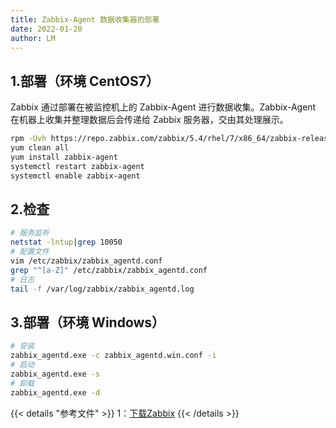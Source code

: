 ```yaml
---
title: Zabbix-Agent 数据收集器的部署
date: 2022-01-20
author: LM
---
```


## 1.部署（环境 CentOS7）

Zabbix 通过部署在被监控机上的 Zabbix-Agent 进行数据收集。Zabbix-Agent 在机器上收集并整理数据后会传递给 Zabbix 服务器，交由其处理展示。

```bash
rpm -Uvh https://repo.zabbix.com/zabbix/5.4/rhel/7/x86_64/zabbix-release-5.4-1.el7.noarch.rpm
yum clean all
yum install zabbix-agent
systemctl restart zabbix-agent
systemctl enable zabbix-agent
```

## 2.检查

```bash
# 服务监听
netstat -lntup|grep 10050
# 配置文件
vim /etc/zabbix/zabbix_agentd.conf
grep "^[a-Z]" /etc/zabbix/zabbix_agentd.conf
# 日志
tail -f /var/log/zabbix/zabbix_agentd.log
```

## 3.部署（环境 Windows）

```bash
# 安装
zabbix_agentd.exe -c zabbix_agentd.win.conf -i
# 启动
zabbix_agentd.exe -s
# 卸载
zabbix_agentd.exe -d
```

{{< details "参考文件" >}} 
1：[下载Zabbix](https://www.zabbix.com/cn/download)
{{< /details >}}